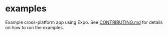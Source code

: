# examples

Example cross-platform app using Expo.
See [CONTRIBUTING.md](https://github.com/facebook/react-strict-dom/blob/main/CONTRIBUTING.md) for details on how to run the examples.
